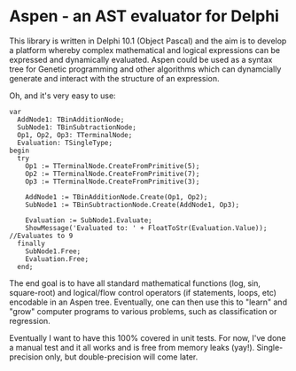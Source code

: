 # Aspen - an AST evaluator for Delphi
This library is written in Delphi 10.1 (Object Pascal) and the aim is to develop a platform whereby complex mathematical and logical expressions can be expressed and dynamically evaluated. Aspen could be used as a syntax tree for Genetic programming and other algorithms which can dynamcially generate and interact with the structure of an expression.

Oh, and it's very easy to use:
```
var
  AddNode1: TBinAdditionNode;
  SubNode1: TBinSubtractionNode;
  Op1, Op2, Op3: TTerminalNode;
  Evaluation: TSingleType;
begin
  try
    Op1 := TTerminalNode.CreateFromPrimitive(5);
    Op2 := TTerminalNode.CreateFromPrimitive(7);
    Op3 := TTerminalNode.CreateFromPrimitive(3);

    AddNode1 := TBinAdditionNode.Create(Op1, Op2);
    SubNode1 := TBinSubtractionNode.Create(AddNode1, Op3);

    Evaluation := SubNode1.Evaluate;
    ShowMessage('Evaluated to: ' + FloatToStr(Evaluation.Value)); //Evaluates to 9
  finally
    SubNode1.Free;
    Evaluation.Free;
  end;
```

The end goal is to have all standard mathematical functions (log, sin, square-root) and logical/flow control operators (if statements, loops, etc) encodable in an Aspen tree. Eventually, one can then use this to "learn" and "grow" computer programs to various problems, such as classification or regression.

Eventually I want to have this 100% covered in unit tests. For now, I've done a manual test and it all works and is free from memory leaks (yay!). Single-precision only, but double-precision will come later.